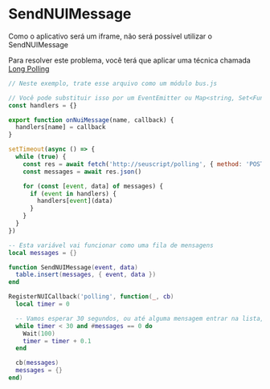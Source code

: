 # SendNUIMessage

Como o aplicativo será um iframe, não será possível utilizar o SendNUIMessage

Para resolver este problema, você terá que aplicar uma técnica chamada [Long Polling](https://pt.stackoverflow.com/questions/254506/o-que-%C3%A9-long-polling)

```js
// Neste exemplo, trate esse arquivo como um módulo bus.js

// Você pode substituir isso por um EventEmitter ou Map<string, Set<Function>>
const handlers = {}

export function onNuiMessage(name, callback) {
  handlers[name] = callback
}

setTimeout(async () => {
  while (true) {
    const res = await fetch('http://seuscript/polling', { method: 'POST' })
    const messages = await res.json()

    for (const [event, data] of messages) {
      if (event in handlers) {
        handlers[event](data)
      }
    }
  }
})
```

```lua
-- Esta variável vai funcionar como uma fila de mensagens
local messages = {}

function SendNUIMessage(event, data)
  table.insert(messages, { event, data })
end

RegisterNUICallback('polling', function(_, cb)
  local timer = 0

  -- Vamos esperar 30 segundos, ou até alguma mensagem entrar na lista, o que acontecer primeiro
  while timer < 30 and #messages == 0 do
    Wait(100)
    timer = timer + 0.1
  end

  cb(messages)
  messages = {}
end)
```